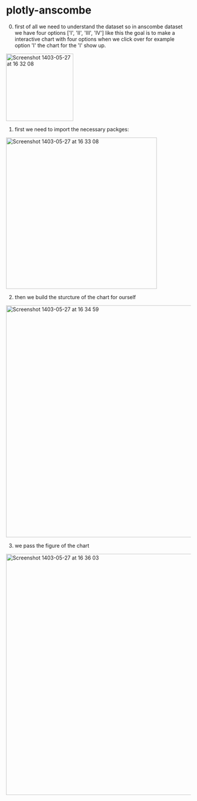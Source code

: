 # plotly-anscombe

0. first of all we need to understand the dataset so in anscombe dataset we have four options ['I', 'II', 'III', 'IV'] like this the goal is to make a interactive chart with four options when we click over for example option 'I' the chart for the 'I' show up.

<img width="183" alt="Screenshot 1403-05-27 at 16 32 08" src="https://github.com/user-attachments/assets/e4d80c24-a654-4695-a7ec-07248c6dd66e">


1. first we need to import the necessary packges: 
<img width="411" alt="Screenshot 1403-05-27 at 16 33 08" src="https://github.com/user-attachments/assets/e5620121-9039-4e0e-98b0-b76308e31b09">

2. then we build the sturcture of the chart for ourself
<img width="630" alt="Screenshot 1403-05-27 at 16 34 59" src="https://github.com/user-attachments/assets/f0af132e-5d46-415a-a7c6-f07aecc1a9ba">

3. we pass the figure of the chart
<img width="655" alt="Screenshot 1403-05-27 at 16 36 03" src="https://github.com/user-attachments/assets/f1f77e8f-2c35-4511-9394-f68b656c123f">



